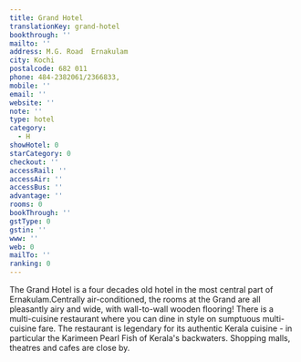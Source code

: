 ```yaml
---
title: Grand Hotel
translationKey: grand-hotel
bookthrough: ''
mailto: ''
address: M.G. Road  Ernakulam
city: Kochi
postalcode: 682 011
phone: 484-2382061/2366833,
mobile: ''
email: ''
website: ''
note: ''
type: hotel
category:
  - H
showHotel: 0
starCategory: 0
checkout: ''
accessRail: ''
accessAir: ''
accessBus: ''
advantage: ''
rooms: 0
bookThrough: ''
gstType: 0
gstin: ''
www: ''
web: 0
mailTo: ''
ranking: 0
---
```







The Grand Hotel is a four decades old hotel in the most central part of Ernakulam.Centrally air-conditioned, the rooms at the Grand are all pleasantly airy and wide, with wall-to-wall wooden flooring!  There is a multi-cuisine restaurant where you can dine in style on sumptuous multi-cuisine fare. The restaurant is legendary for its authentic Kerala cuisine - in particular the Karimeen Pearl Fish of Kerala's backwaters. Shopping malls, theatres and cafes are close by.  